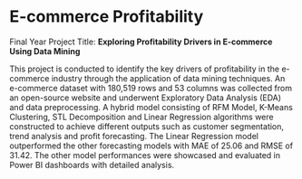 # E-commerce Profitability

Final Year Project Title: **Exploring Profitability Drivers in E-commerce Using Data Mining**

This project is conducted to identify the key drivers of profitability in the e-commerce industry through the application of data mining techniques. An e-commerce dataset with 180,519 rows and 53 columns was collected from an open-source website and underwent Exploratory Data Analysis (EDA) and data preprocessing. A hybrid model consisting of RFM Model, K-Means Clustering, STL Decomposition and Linear Regression algorithms were constructed to achieve different outputs such as customer segmentation, trend analysis and profit forecasting. The Linear Regression model outperformed the other forecasting models with MAE of 25.06 and RMSE of 31.42. The other model performances were showcased and evaluated in Power BI dashboards with detailed analysis.

